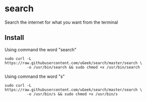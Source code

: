 # search
Search the internet for what you want from the terminal


## Install

Using command the word "search"
```
sudo curl -L https://raw.githubusercontent.com/uGeek/search/master/search \
          -o /usr/bin/search && sudo chmod +x /usr/bin/search
```

Using command the word "s"

```
sudo curl -L https://raw.githubusercontent.com/uGeek/search/master/search \
          -o /usr/bin/s && sudo chmod +x /usr/bin/s
```
